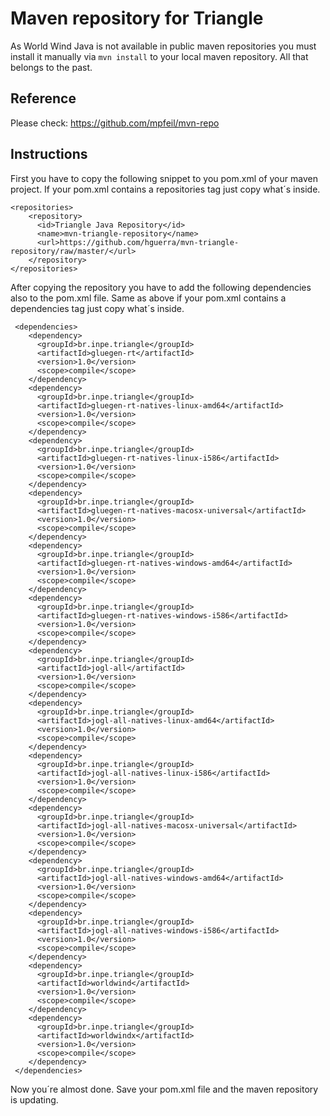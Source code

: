 # Maven repository for Triangle

As World Wind Java is not available in public maven repositories you must install it manually via `mvn install` to your local maven repository.
All that belongs to the past.


## Reference

Please check: https://github.com/mpfeil/mvn-repo


## Instructions

First you have to copy the following snippet to you pom.xml of your maven project. If your pom.xml contains a repositories tag
just copy what´s inside.

```
<repositories>
    <repository>
      <id>Triangle Java Repository</id>
      <name>mvn-triangle-repository</name>
      <url>https://github.com/hguerra/mvn-triangle-repository/raw/master/</url>
    </repository>
</repositories>

```

After copying the repository you have to add the following dependencies also to the pom.xml file. Same as above if your pom.xml contains a dependencies tag just copy what´s inside.

```
 <dependencies>
    <dependency>
      <groupId>br.inpe.triangle</groupId>
      <artifactId>gluegen-rt</artifactId>
      <version>1.0</version>
      <scope>compile</scope>
    </dependency>
    <dependency>
      <groupId>br.inpe.triangle</groupId>
      <artifactId>gluegen-rt-natives-linux-amd64</artifactId>
      <version>1.0</version>
      <scope>compile</scope>
    </dependency>
    <dependency>
      <groupId>br.inpe.triangle</groupId>
      <artifactId>gluegen-rt-natives-linux-i586</artifactId>
      <version>1.0</version>
      <scope>compile</scope>
    </dependency>
    <dependency>
      <groupId>br.inpe.triangle</groupId>
      <artifactId>gluegen-rt-natives-macosx-universal</artifactId>
      <version>1.0</version>
      <scope>compile</scope>
    </dependency>
    <dependency>
      <groupId>br.inpe.triangle</groupId>
      <artifactId>gluegen-rt-natives-windows-amd64</artifactId>
      <version>1.0</version>
      <scope>compile</scope>
    </dependency>
    <dependency>
      <groupId>br.inpe.triangle</groupId>
      <artifactId>gluegen-rt-natives-windows-i586</artifactId>
      <version>1.0</version>
      <scope>compile</scope>
    </dependency>
    <dependency>
      <groupId>br.inpe.triangle</groupId>
      <artifactId>jogl-all</artifactId>
      <version>1.0</version>
      <scope>compile</scope>
    </dependency>
    <dependency>
      <groupId>br.inpe.triangle</groupId>
      <artifactId>jogl-all-natives-linux-amd64</artifactId>
      <version>1.0</version>
      <scope>compile</scope>
    </dependency>
    <dependency>
      <groupId>br.inpe.triangle</groupId>
      <artifactId>jogl-all-natives-linux-i586</artifactId>
      <version>1.0</version>
      <scope>compile</scope>
    </dependency>
    <dependency>
      <groupId>br.inpe.triangle</groupId>
      <artifactId>jogl-all-natives-macosx-universal</artifactId>
      <version>1.0</version>
      <scope>compile</scope>
    </dependency>
    <dependency>
      <groupId>br.inpe.triangle</groupId>
      <artifactId>jogl-all-natives-windows-amd64</artifactId>
      <version>1.0</version>
      <scope>compile</scope>
    </dependency>
    <dependency>
      <groupId>br.inpe.triangle</groupId>
      <artifactId>jogl-all-natives-windows-i586</artifactId>
      <version>1.0</version>
      <scope>compile</scope>
    </dependency>
    <dependency>
      <groupId>br.inpe.triangle</groupId>
      <artifactId>worldwind</artifactId>
      <version>1.0</version>
      <scope>compile</scope>
    </dependency>
    <dependency>
      <groupId>br.inpe.triangle</groupId>
      <artifactId>worldwindx</artifactId>
      <version>1.0</version>
      <scope>compile</scope>
    </dependency>
 </dependencies>

```

Now you´re almost done. Save your pom.xml file and the maven repository is updating.

